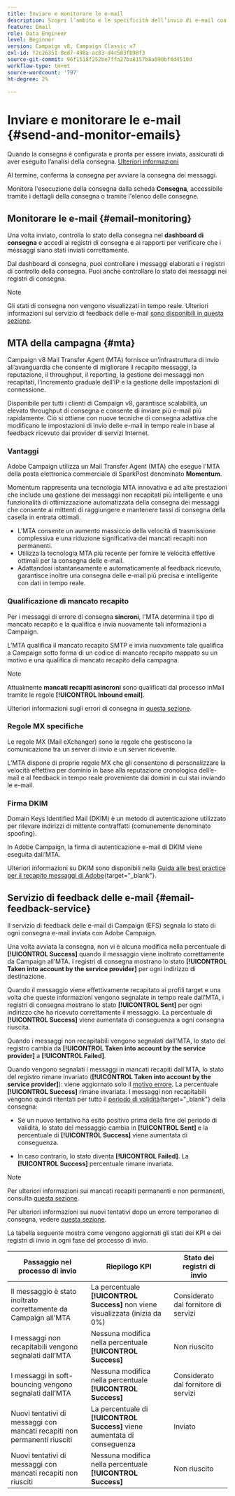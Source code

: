 ```yaml
---
title: Inviare e monitorare le e-mail
description: Scopri l’ambito e le specificità dell’invio di e-mail con Adobe Campaign
feature: Email
role: Data Engineer
level: Beginner
version: Campaign v8, Campaign Classic v7
exl-id: f2c26351-8ed7-498a-ac83-d4c583fb98f3
source-git-commit: 96f1518f252be7ffa27ba8157b8a090bf4d4510d
workflow-type: tm+mt
source-wordcount: '797'
ht-degree: 2%

---
```



# Inviare e monitorare le e-mail  {#send-and-monitor-emails}

Quando la consegna è configurata e pronta per essere inviata, assicurati di aver eseguito l’analisi della consegna. [Ulteriori informazioni](delivery-analysis.md)

Al termine, conferma la consegna per avviare la consegna dei messaggi.

Monitora l&#39;esecuzione della consegna dalla scheda **Consegna**, accessibile tramite i dettagli della consegna o tramite l&#39;elenco delle consegne.

## Monitorare le e-mail {#email-monitoring}

Una volta inviato, controlla lo stato della consegna nel **dashboard di consegna** e accedi ai registri di consegna e ai rapporti per verificare che i messaggi siano stati inviati correttamente.

Dal dashboard di consegna, puoi controllare i messaggi elaborati e i registri di controllo della consegna. Puoi anche controllare lo stato dei messaggi nei registri di consegna.

>[!NOTE]
>
>Gli stati di consegna non vengono visualizzati in tempo reale. Ulteriori informazioni sul servizio di feedback delle e-mail [sono disponibili in questa sezione](#email-feedback-service).

## MTA della campagna {#mta}

Campaign v8 Mail Transfer Agent (MTA) fornisce un’infrastruttura di invio all’avanguardia che consente di migliorare il recapito messaggi, la reputazione, il throughput, il reporting, la gestione dei messaggi non recapitati, l’incremento graduale dell’IP e la gestione delle impostazioni di connessione.

Disponibile per tutti i clienti di Campaign v8, garantisce scalabilità, un elevato throughput di consegna e consente di inviare più e-mail più rapidamente. Ciò si ottiene con nuove tecniche di consegna adattiva che modificano le impostazioni di invio delle e-mail in tempo reale in base al feedback ricevuto dai provider di servizi Internet.

### Vantaggi

Adobe Campaign utilizza un Mail Transfer Agent (MTA) che esegue l&#39;MTA della posta elettronica commerciale di SparkPost denominato **Momentum**.

Momentum rappresenta una tecnologia MTA innovativa e ad alte prestazioni che include una gestione dei messaggi non recapitati più intelligente e una funzionalità di ottimizzazione automatizzata della consegna dei messaggi che consente ai mittenti di raggiungere e mantenere tassi di consegna della casella in entrata ottimali.

* L’MTA consente un aumento massiccio della velocità di trasmissione complessiva e una riduzione significativa dei mancati recapiti non permanenti.
* Utilizza la tecnologia MTA più recente per fornire le velocità effettive ottimali per la consegna delle e-mail.
* Adattandosi istantaneamente e automaticamente al feedback ricevuto, garantisce inoltre una consegna delle e-mail più precisa e intelligente con dati in tempo reale.

### Qualificazione di mancato recapito

Per i messaggi di errore di consegna **sincroni**, l&#39;MTA determina il tipo di mancato recapito e la qualifica e invia nuovamente tali informazioni a Campaign.

L’MTA qualifica il mancato recapito SMTP e invia nuovamente tale qualifica a Campaign sotto forma di un codice di mancato recapito mappato su un motivo e una qualifica di mancato recapito della campagna.

>[!NOTE]
>
>Attualmente **mancati recapiti asincroni** sono qualificati dal processo inMail tramite le regole **[!UICONTROL Inbound email]**.

Ulteriori informazioni sugli errori di consegna in [questa sezione](delivery-failures.md).


### Regole MX specifiche

Le regole MX (Mail eXchanger) sono le regole che gestiscono la comunicazione tra un server di invio e un server ricevente.

L’MTA dispone di proprie regole MX che gli consentono di personalizzare la velocità effettiva per dominio in base alla reputazione cronologica dell’e-mail e al feedback in tempo reale proveniente dai domini in cui stai inviando le e-mail.

### Firma DKIM

Domain Keys Identified Mail (DKIM) è un metodo di autenticazione utilizzato per rilevare indirizzi di mittente contraffatti (comunemente denominato spoofing).

In Adobe Campaign, la firma di autenticazione e-mail di DKIM viene eseguita dall’MTA.

Ulteriori informazioni su DKIM sono disponibili nella [Guida alle best practice per il recapito messaggi di Adobe](https://experienceleague.adobe.com/docs/deliverability-learn/deliverability-best-practice-guide/transition-process/infrastructure.html?lang=it#authentication){target="_blank"}.

## Servizio di feedback delle e-mail {#email-feedback-service}

Il servizio di feedback delle e-mail di Campaign (EFS) segnala lo stato di ogni consegna e-mail inviata con Adobe Campaign.

Una volta avviata la consegna, non vi è alcuna modifica nella percentuale di **[!UICONTROL Success]** quando il messaggio viene inoltrato correttamente da Campaign all’MTA. I registri di consegna mostrano lo stato **[!UICONTROL Taken into account by the service provider]** per ogni indirizzo di destinazione.

Quando il messaggio viene effettivamente recapitato ai profili target e una volta che queste informazioni vengono segnalate in tempo reale dall’MTA, i registri di consegna mostrano lo stato **[!UICONTROL Sent]** per ogni indirizzo che ha ricevuto correttamente il messaggio. La percentuale di **[!UICONTROL Success]** viene aumentata di conseguenza a ogni consegna riuscita.

Quando i messaggi non recapitabili vengono segnalati dall&#39;MTA, lo stato del registro cambia da **[!UICONTROL Taken into account by the service provider]** a **[!UICONTROL Failed]**<!-- and the **[!UICONTROL Bounces + errors]** percentage is increased accordingly-->.

Quando vengono segnalati i messaggi in mancati recapiti dall&#39;MTA, lo stato del registro rimane invariato (**[!UICONTROL Taken into account by the service provider]**): viene aggiornato solo il [motivo errore](delivery-failures.md#delivery-failure-reasons)<!-- and the **[!UICONTROL Bounces + errors]** percentage is increased accordingly-->. La percentuale **[!UICONTROL Success]** rimane invariata. I messaggi non recapitabili vengono quindi ritentati per tutto il [periodo di validità](https://experienceleague.adobe.com/docs/campaign-classic/using/sending-messages/communication-channels){target="_blank"} della consegna:

* Se un nuovo tentativo ha esito positivo prima della fine del periodo di validità, lo stato del messaggio cambia in **[!UICONTROL Sent]** e la percentuale di **[!UICONTROL Success]** viene aumentata di conseguenza.

* In caso contrario, lo stato diventa **[!UICONTROL Failed]**. La **[!UICONTROL Success]** <!--and **[!UICONTROL Bounces + errors]** --> percentuale rimane invariata.

>[!NOTE]
>
>Per ulteriori informazioni sui mancati recapiti permanenti e non permanenti, consulta [questa sezione](delivery-failures.md#delivery-failure-reasons).
>
>Per ulteriori informazioni sui nuovi tentativi dopo un errore temporaneo di consegna, vedere [questa sezione](delivery-failures.md#retries).

La tabella seguente mostra come vengono aggiornati gli stati dei KPI e dei registri di invio in ogni fase del processo di invio.

| Passaggio nel processo di invio | Riepilogo KPI | Stato dei registri di invio |
|--- |--- |--- |
| Il messaggio è stato inoltrato correttamente da Campaign all’MTA | La percentuale **[!UICONTROL Success]** non viene visualizzata (inizia da 0%) | Considerato dal fornitore di servizi |
| I messaggi non recapitabili vengono segnalati dall’MTA | Nessuna modifica nella percentuale **[!UICONTROL Success]** | Non riuscito |
| I messaggi in soft-bouncing vengono segnalati dall’MTA | Nessuna modifica nella percentuale **[!UICONTROL Success]** | Considerato dal fornitore di servizi |
| Nuovi tentativi di messaggi con mancati recapiti non permanenti riusciti | La percentuale di **[!UICONTROL Success]** viene aumentata di conseguenza | Inviato |
| Nuovi tentativi di messaggi con mancati recapiti non riusciti | Nessuna modifica nella percentuale **[!UICONTROL Success]** | Non riuscito |
